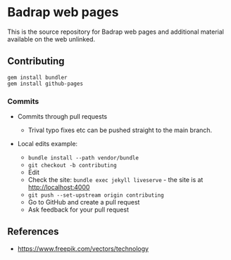 # Badrap web pages

This is the source repository for Badrap web pages and additional material available on the web
unlinked.

## Contributing

```console
gem install bundler
gem install github-pages
```

### Commits

* Commits through pull requests
  * Trival typo fixes etc can be pushed straight to the main branch.

* Local edits example:
  * ```bundle install --path vendor/bundle```
  * ```git checkout -b contributing```
  * Edit
  * Check the site: ```bundle exec jekyll liveserve``` - the site is at <http://localhost:4000>
  * ```git push --set-upstream origin contributing```
  * Go to GitHub and create a pull request
  * Ask feedback for your pull request


## References

* <https://www.freepik.com/vectors/technology>

